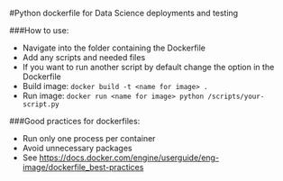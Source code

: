 #Python dockerfile for Data Science deployments and testing

###How to use:
- Navigate into the folder containing the Dockerfile
- Add any scripts and needed files
- If you want to run another script by default change the option in the Dockerfile
- Build image: 
`docker build -t <name for image> .`
- Run image:
`docker run <name for image> python /scripts/your-script.py`

###Good practices for dockerfiles:
- Run only one process per container
- Avoid unnecessary packages
- See https://docs.docker.com/engine/userguide/eng-image/dockerfile_best-practices

